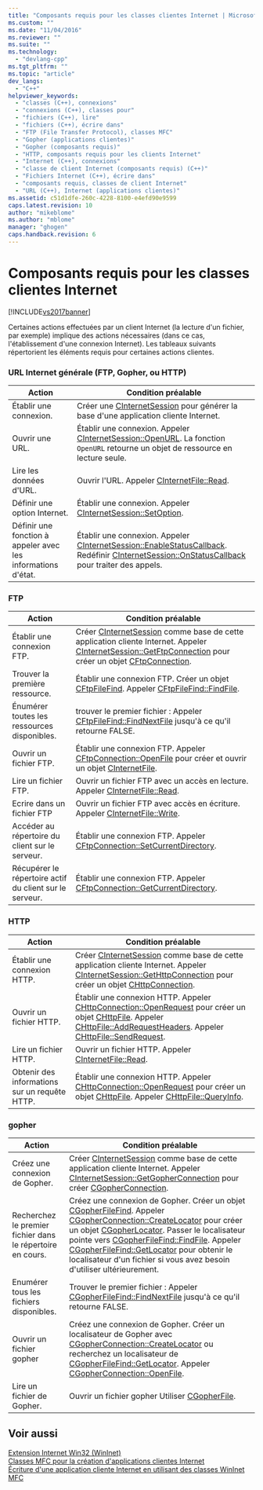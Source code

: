 ```yaml
---
title: "Composants requis pour les classes clientes Internet | Microsoft Docs"
ms.custom: ""
ms.date: "11/04/2016"
ms.reviewer: ""
ms.suite: ""
ms.technology: 
  - "devlang-cpp"
ms.tgt_pltfrm: ""
ms.topic: "article"
dev_langs: 
  - "C++"
helpviewer_keywords: 
  - "classes (C++), connexions"
  - "connexions (C++), classes pour"
  - "fichiers (C++), lire"
  - "fichiers (C++), écrire dans"
  - "FTP (File Transfer Protocol), classes MFC"
  - "Gopher (applications clientes)"
  - "Gopher (composants requis)"
  - "HTTP, composants requis pour les clients Internet"
  - "Internet (C++), connexions"
  - "classe de client Internet (composants requis) (C++)"
  - "Fichiers Internet (C++), écrire dans"
  - "composants requis, classes de client Internet"
  - "URL (C++), Internet (applications clientes)"
ms.assetid: c51d1dfe-260c-4228-8100-e4efd90e9599
caps.latest.revision: 10
author: "mikeblome"
ms.author: "mblome"
manager: "ghogen"
caps.handback.revision: 6
---
```

# Composants requis pour les classes clientes Internet
[!INCLUDE[vs2017banner](../assembler/inline/includes/vs2017banner.md)]

Certaines actions effectuées par un client Internet \(la lecture d'un fichier, par exemple\) implique des actions nécessaires \(dans ce cas, l'établissement d'une connexion Internet\).  Les tableaux suivants répertorient les éléments requis pour certaines actions clientes.  
  
### URL Internet générale \(FTP, Gopher, ou HTTP\)  
  
|Action|Condition préalable|  
|------------|-------------------------|  
|Établir une connexion.|Créer une [CInternetSession](../mfc/reference/cinternetsession-class.md) pour générer la base d'une application cliente Internet.|  
|Ouvrir une URL.|Établir une connexion.  Appeler [CInternetSession::OpenURL](../Topic/CInternetSession::OpenURL.md).  La fonction `OpenURL` retourne un objet de ressource en lecture seule.|  
|Lire les données d'URL.|Ouvrir l'URL.  Appeler [CInternetFile::Read](../Topic/CInternetFile::Read.md).|  
|Définir une option Internet.|Établir une connexion.  Appeler [CInternetSession::SetOption](../Topic/CInternetSession::SetOption.md).|  
|Définir une fonction à appeler avec les informations d'état.|Établir une connexion.  Appeler [CInternetSession::EnableStatusCallback](../Topic/CInternetSession::EnableStatusCallback.md).  Redéfinir [CInternetSession::OnStatusCallback](../Topic/CInternetSession::OnStatusCallback.md) pour traiter des appels.|  
  
### FTP  
  
|Action|Condition préalable|  
|------------|-------------------------|  
|Établir une connexion FTP.|Créer [CInternetSession](../mfc/reference/cinternetsession-class.md) comme base de cette application cliente Internet.  Appeler [CInternetSession::GetFtpConnection](../Topic/CInternetSession::GetFtpConnection.md) pour créer un objet [CFtpConnection](../mfc/reference/cftpconnection-class.md).|  
|Trouver la première ressource.|Établir une connexion FTP.  Créer un objet [CFtpFileFind](../mfc/reference/cftpfilefind-class.md).  Appeler [CFtpFileFind::FindFile](../Topic/CFtpFileFind::FindFile.md).|  
|Énumérer toutes les ressources disponibles.|trouver le premier fichier :  Appeler [CFtpFileFind::FindNextFile](../Topic/CFtpFileFind::FindNextFile.md) jusqu'à ce qu'il retourne FALSE.|  
|Ouvrir un fichier FTP.|Établir une connexion FTP.  Appeler [CFtpConnection::OpenFile](../Topic/CFtpConnection::OpenFile.md) pour créer et ouvrir un objet [CInternetFile](../mfc/reference/cinternetfile-class.md).|  
|Lire un fichier FTP.|Ouvrir un fichier FTP avec un accès en lecture.  Appeler [CInternetFile::Read](../Topic/CInternetFile::Read.md).|  
|Ecrire dans un fichier FTP|Ouvrir un fichier FTP avec accès en écriture.  Appeler [CInternetFile::Write](../Topic/CInternetFile::Write.md).|  
|Accéder au répertoire du client sur le serveur.|Établir une connexion FTP.  Appeler [CFtpConnection::SetCurrentDirectory](../Topic/CFtpConnection::SetCurrentDirectory.md).|  
|Récupérer le répertoire actif du client sur le serveur.|Établir une connexion FTP.  Appeler [CFtpConnection::GetCurrentDirectory](../Topic/CFtpConnection::GetCurrentDirectory.md).|  
  
### HTTP  
  
|Action|Condition préalable|  
|------------|-------------------------|  
|Établir une connexion HTTP.|Créer [CInternetSession](../mfc/reference/cinternetsession-class.md) comme base de cette application cliente Internet.  Appeler [CInternetSession::GetHttpConnection](../Topic/CInternetSession::GetHttpConnection.md) pour créer un objet [CHttpConnection](../mfc/reference/chttpconnection-class.md).|  
|Ouvrir un fichier HTTP.|Établir une connexion HTTP.  Appeler [CHttpConnection::OpenRequest](../Topic/CHttpConnection::OpenRequest.md) pour créer un objet [CHttpFile](../mfc/reference/chttpfile-class.md).  Appeler [CHttpFile::AddRequestHeaders](../Topic/CHttpFile::AddRequestHeaders.md).  Appeler [CHttpFile::SendRequest](../Topic/CHttpFile::SendRequest.md).|  
|Lire un fichier HTTP.|Ouvrir un fichier HTTP.  Appeler [CInternetFile::Read](../Topic/CInternetFile::Read.md).|  
|Obtenir des informations sur un requête HTTP.|Établir une connexion HTTP.  Appeler [CHttpConnection::OpenRequest](../Topic/CHttpConnection::OpenRequest.md) pour créer un objet [CHttpFile](../mfc/reference/chttpfile-class.md).  Appeler [CHttpFile::QueryInfo](../Topic/CHttpFile::QueryInfo.md).|  
  
### gopher  
  
|Action|Condition préalable|  
|------------|-------------------------|  
|Créez une connexion de Gopher.|Créer [CInternetSession](../mfc/reference/cinternetsession-class.md) comme base de cette application cliente Internet.  Appeler [CInternetSession::GetGopherConnection](../Topic/CInternetSession::GetGopherConnection.md) pour créer [CGopherConnection](../mfc/reference/cgopherconnection-class.md).|  
|Recherchez le premier fichier dans le répertoire en cours.|Créez une connexion de Gopher.  Créer un objet [CGopherFileFind](../mfc/reference/cgopherfilefind-class.md).  Appeler [CGopherConnection::CreateLocator](../Topic/CGopherConnection::CreateLocator.md) pour créer un objet [CGopherLocator](../mfc/reference/cgopherlocator-class.md).  Passer le localisateur pointe vers [CGopherFileFind::FindFile](../Topic/CGopherFileFind::FindFile.md).  Appeler [CGopherFileFind::GetLocator](../Topic/CGopherFileFind::GetLocator.md) pour obtenir le localisateur d'un fichier si vous avez besoin d'utiliser ultérieurement.|  
|Enumérer tous les fichiers disponibles.|Trouver le premier fichier :  Appeler [CGopherFileFind::FindNextFile](../Topic/CGopherFileFind::FindNextFile.md) jusqu'à ce qu'il retourne FALSE.|  
|Ouvrir un fichier gopher|Créez une connexion de Gopher.  Créer un localisateur de Gopher avec [CGopherConnection::CreateLocator](../Topic/CGopherConnection::CreateLocator.md) ou recherchez un localisateur de [CGopherFileFind::GetLocator](../Topic/CGopherFileFind::GetLocator.md).  Appeler [CGopherConnection::OpenFile](../Topic/CGopherConnection::OpenFile.md).|  
|Lire un fichier de Gopher.|Ouvrir un fichier gopher  Utiliser [CGopherFile](../mfc/reference/cgopherfile-class.md).|  
  
## Voir aussi  
 [Extension Internet Win32 \(WinInet\)](../mfc/win32-internet-extensions-wininet.md)   
 [Classes MFC pour la création d'applications clientes Internet](../mfc/mfc-classes-for-creating-internet-client-applications.md)   
 [Écriture d'une application cliente Internet en utilisant des classes WinInet MFC](../mfc/writing-an-internet-client-application-using-mfc-wininet-classes.md)